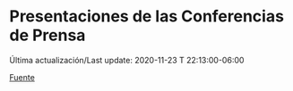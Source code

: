 # Presentaciones de las Conferencias de Prensa

Última actualización/Last update: 2020-11-23 T 22:13:00-06:00

 [Fuente](https://www.gob.mx/salud/documentos/presentaciones-de-las-conferencias-de-prensa)
